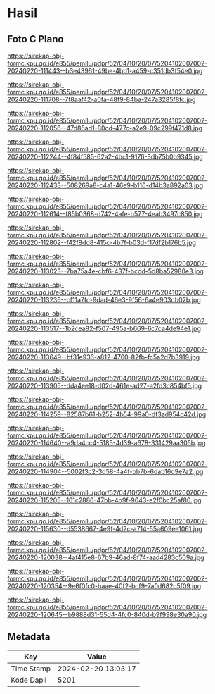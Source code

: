 # Hasil

## Foto C Plano

https://sirekap-obj-formc.kpu.go.id/e855/pemilu/pdpr/52/04/10/20/07/5204102007002-20240220-111443--b3e43961-49be-4bb1-a459-c351db3f54e0.jpg

https://sirekap-obj-formc.kpu.go.id/e855/pemilu/pdpr/52/04/10/20/07/5204102007002-20240220-111708--7f8aaf42-a0fa-48f9-84ba-247a3285f8fc.jpg

https://sirekap-obj-formc.kpu.go.id/e855/pemilu/pdpr/52/04/10/20/07/5204102007002-20240220-112056--47d85ad1-80cd-477c-a2e9-09c299f471d8.jpg

https://sirekap-obj-formc.kpu.go.id/e855/pemilu/pdpr/52/04/10/20/07/5204102007002-20240220-112244--4f84f585-62a2-4bc1-9176-3db75b0b9345.jpg

https://sirekap-obj-formc.kpu.go.id/e855/pemilu/pdpr/52/04/10/20/07/5204102007002-20240220-112433--508269a8-c4a1-46e9-b116-d14b3a892a03.jpg

https://sirekap-obj-formc.kpu.go.id/e855/pemilu/pdpr/52/04/10/20/07/5204102007002-20240220-112614--f85b0368-d742-4afe-b577-4eab3497c850.jpg

https://sirekap-obj-formc.kpu.go.id/e855/pemilu/pdpr/52/04/10/20/07/5204102007002-20240220-112802--f42f8dd8-415c-4b7f-b03d-f17df2b176b5.jpg

https://sirekap-obj-formc.kpu.go.id/e855/pemilu/pdpr/52/04/10/20/07/5204102007002-20240220-113023--7ba75a4e-cbf6-437f-bcdd-5d8ba52980e3.jpg

https://sirekap-obj-formc.kpu.go.id/e855/pemilu/pdpr/52/04/10/20/07/5204102007002-20240220-113236--cf11a7fc-9dad-46e3-9f56-6a4e903db02b.jpg

https://sirekap-obj-formc.kpu.go.id/e855/pemilu/pdpr/52/04/10/20/07/5204102007002-20240220-113517--1b2cea82-f507-495a-b669-6c7ca4de94e1.jpg

https://sirekap-obj-formc.kpu.go.id/e855/pemilu/pdpr/52/04/10/20/07/5204102007002-20240220-113649--bf31e936-a812-4760-82fb-fc5a2d7b3919.jpg

https://sirekap-obj-formc.kpu.go.id/e855/pemilu/pdpr/52/04/10/20/07/5204102007002-20240220-113905--dda4ee18-d02d-461e-ad27-a2fd3c854bf5.jpg

https://sirekap-obj-formc.kpu.go.id/e855/pemilu/pdpr/52/04/10/20/07/5204102007002-20240220-114259--82587b61-b252-4b54-99a0-df3ad954c42d.jpg

https://sirekap-obj-formc.kpu.go.id/e855/pemilu/pdpr/52/04/10/20/07/5204102007002-20240220-114640--a9da4cc4-5185-4d39-a678-331429aa305b.jpg

https://sirekap-obj-formc.kpu.go.id/e855/pemilu/pdpr/52/04/10/20/07/5204102007002-20240220-114904--5002f3c2-3d58-4a4f-bb7b-6dab16d9e7a2.jpg

https://sirekap-obj-formc.kpu.go.id/e855/pemilu/pdpr/52/04/10/20/07/5204102007002-20240220-115205--161c2886-47bb-4b9f-9643-e2f0bc25af80.jpg

https://sirekap-obj-formc.kpu.go.id/e855/pemilu/pdpr/52/04/10/20/07/5204102007002-20240220-115630--d5538667-4e9f-4d2c-a714-55a609ee1061.jpg

https://sirekap-obj-formc.kpu.go.id/e855/pemilu/pdpr/52/04/10/20/07/5204102007002-20240220-120038--4af415e8-67b9-46ad-8f74-aad4283c509a.jpg

https://sirekap-obj-formc.kpu.go.id/e855/pemilu/pdpr/52/04/10/20/07/5204102007002-20240220-120354--9e6f0fc0-baae-40f2-bcf9-7a0d682c5f09.jpg

https://sirekap-obj-formc.kpu.go.id/e855/pemilu/pdpr/52/04/10/20/07/5204102007002-20240220-120645--b9888d31-55d4-4fc0-840d-b9f998e30a90.jpg


## Metadata

| Key        | Value               |
| ---------- | ------------------- |
| Time Stamp | 2024-02-20 13:03:17 |
| Kode Dapil | 5201                |



